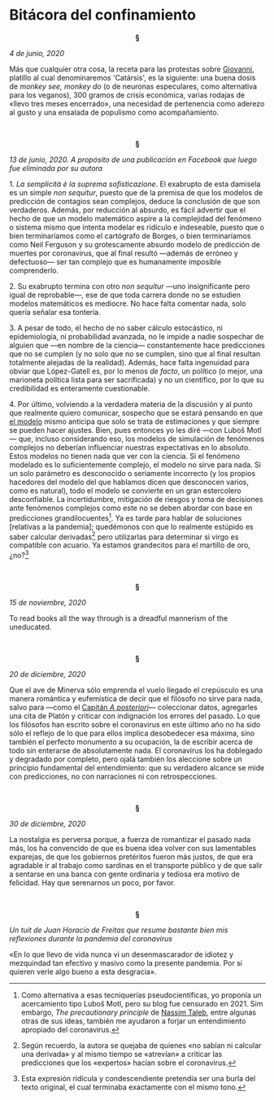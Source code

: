 # Bitácora del confinamiento

<p align="center"> <b>
§
</b>
</p>

*4 de junio, 2020*

Más que cualquier otra cosa, la receta para las protestas sobre [Giovanni](https://politica.expansion.mx/estados/2020/06/04/jalisco-una-protesta-por-giovanni-lopez-deriva-en-danos-a-palacio-y-patrullas), platillo al cual denominaremos 'Catársis', es la siguiente: una buena dosis de *monkey see, monkey do* (o de neuronas especulares, como alternativa para los veganos), 300 gramos de crisis económica, varias rodajas de «llevo tres meses encerrado», una necesidad de pertenencia como aderezo al gusto y una ensalada de populismo como acompañamiento.

<br>
<p align="center"> <b>
§
</b>
</p>

*13 de junio, 2020. A propósito de una publicación en Facebook que luego fue eliminada por su autora*

$1$. *La semplicità è la suprema sofisticazione*. El exabrupto de esta damisela es un simple *non sequitur*, puesto que de la premisa de que los modelos de predicción de contagios sean complejos, deduce la conclusión de que son verdaderos. Además, por reducción al absurdo, es fácil advertir que el hecho de que un modelo matemático aspire a la complejidad del fenómeno o sistema mismo que intenta modelar es ridículo e indeseable, puesto que o bien terminaríamos como el cartógrafo de Borges, o bien terminaríamos como Neil Ferguson y su grotescamente absurdo modelo de predicción de muertes por coronavirus, que al final resultó —además de erróneo y defectuoso— ser tan complejo que es humanamente imposible comprenderlo.

$2$. Su exabrupto termina con otro *non sequitur* —uno insignificante pero igual de reprobable—, ese de que toda carrera donde no se estudien modelos matemáticos es mediocre. No hace falta comentar nada, solo quería señalar esa tontería.

$3$. A pesar de todo, el hecho de no saber cálculo estocástico, ni epidemiología, ni probabilidad avanzada, no le impide a nadie sospechar de alguien que —en nombre de la ciencia— constantemente hace predicciones que no se cumplen (y no solo que no se cumplen, sino que al final resultan totalmente alejadas de la realidad). Además, hace falta ingenuidad para obviar que López-Gatell es, por lo menos *de facto*, un político (o mejor, una marioneta política lista para ser sacrificada) y no un científico, por lo que su credibilidad es enteramente cuestionable.

$4$. Por último, volviendo a la verdadera materia de la discusión y al punto que realmente quiero comunicar, sospecho que se estará pensando en que [el modelo](https://www.sc-cosmo.org/#Model) mismo anticipa que solo se trata de estimaciones y que siempre se pueden hacer ajustes. Bien, pues entonces yo les diré —con Luboš Motl— que, incluso considerando eso, los modelos de simulación de fenómenos complejos no deberían influenciar nuestras expectativas en lo absoluto. Estos modelos no tienen nada que ver con la ciencia. Si el fenómeno modelado es lo suficientemente complejo, el modelo no sirve para nada. Si un solo parámetro es desconocido o seriamente incorrecto (y los propios hacedores del modelo del que hablamos dicen que desconocen varios, como es natural), todo el modelo se convierte en un gran estercolero desconfiable. La incertidumbre, mitigación de riesgos y toma de decisiones ante fenómenos complejos como este no se deben abordar con base en predicciones grandilocuentes[^1]. Ya es tarde para hablar de soluciones [relativas a la pandemia]; quedémonos con que lo realmente estúpido es saber calcular derivadas[^2] pero utilizarlas para determinar si virgo es compatible con acuario. Ya estamos grandecitos para el martillo de oro, ¿no?[^3]

<br>
<p align="center"> <b>
§
</b>
</p>

*15 de noviembre, 2020*

To read books all the way through is a dreadful mannerism of the uneducated.

<br>
<p align="center"> <b>
§
</b>
</p>

*20 de diciembre, 2020*

Que el ave de Minerva sólo emprenda el vuelo llegado el crepúsculo es una manera romántica y eufemística de decir que el filósofo no sirve para nada, salvo para —como el [Capitán *A posteriori*](https://youtu.be/NfQjSopKKgs)— coleccionar datos, agregarles una cita de Platón y criticar con indignación los errores del pasado. Lo que los filósofos han escrito sobre el coronavirus en este último año no ha sido sólo el reflejo de lo que para ellos implica desobedecer esa máxima, sino también el perfecto monumento a su ocupación, la de escribir acerca de todo sin enterarse de absolutamente nada. El coronavirus los ha doblegado y degradado por completo, pero ojalá también los aleccione sobre un principio fundamental del entendimiento: que su verdadero alcance se mide con predicciones, no con narraciones ni con retrospecciones.

<br>
<p align="center"> <b>
§
</b>
</p>

*30 de diciembre, 2020*

La nostalgia es perversa porque, a fuerza de romantizar el pasado nada más, los ha convencido de que es buena idea volver con sus lamentables exparejas, de que los gobiernos pretéritos fueron más justos, de que era agradable ir al trabajo como sardinas en el transporte público y de que salir a sentarse en una banca con gente ordinaria y tediosa era motivo de felicidad. Hay que serenarnos un poco, por favor.

<br>
<p align="center"> <b>
§
</b>
</p>

*Un tuit de Juan Horacio de Freitas que resume bastante bien mis reflexiones durante la pandemia del coronavirus*

«En lo que llevo de vida nunca vi un desenmascarador de idiotez y mezquindad tan efectivo y masivo como la presente pandemia. Por si quieren verle algo bueno a esta desgracia».


[^1]: Como alternativa a esas tecniquerías pseudocientíficas, yo proponía un acercamiento tipo Luboš Motl, pero su blog fue censurado en 2021. Sim embargo, *The precautionary principle* de [Nassim Taleb](https://arxiv.org/pdf/1410.5787.pdf), entre algunas otras de sus ideas, también me ayudaron a forjar un entendimiento apropiado del coronavirus.
[^2]: Según recuerdo, la autora se quejaba de quienes «no sabían ni calcular una derivada» y al mismo tiempo se «atrevían» a criticar las predicciones que los «expertos» hacían sobre el coronavirus.
[^3]: Esta expresión ridícula y condescendiente pretendía ser una burla del texto original, el cual terminaba exactamente con el mismo tono.

